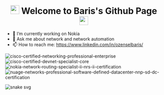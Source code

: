 <h1 align="center">
  <img src="https://media3.giphy.com/media/26n7b7PjSOZJwVCmY/giphy.gif" width="28" >
  Welcome to Baris's Github Page
  <img src="https://media3.giphy.com/media/26n7b7PjSOZJwVCmY/giphy.gif" width="28" >
</h1>

- 🔭 I’m currently working on Nokia
- 💬 Ask me about network and network automation
- 📫 How to reach me: https://www.linkedin.com/in/ozenselbaris/

![cisco-certified-networking-professional-enterprise](https://user-images.githubusercontent.com/94804863/154625873-2893798f-a685-4a1c-b2c6-328433d23f70.png)![cisco-certified-devnet-specialist-core](https://user-images.githubusercontent.com/94804863/154625984-0fedd1ce-60fb-4a2b-9e1e-b9842e3790c3.png)![nokia-network-routing-specialist-ii-nrs-ii-certification](https://user-images.githubusercontent.com/94804863/154626277-da22ea45-62e5-4183-a21c-3aba62a65881.png)![nuage-networks-professional-software-defined-datacenter-nnp-sd-dc-certification](https://user-images.githubusercontent.com/94804863/154626418-1bb1137c-3ed4-4671-a711-22e98d34f36a.png)

![snake svg](https://github.com/bozensel/bozensel/blob/output/github-contribution-grid-snake.svg)
<!--
**bozensel/bozensel** is a ✨ _special_ ✨ repository because its `README.md` (this file) appears on your GitHub profile.

Here are some ideas to get you started:

- 🔭 I’m currently working on ...
- 🌱 I’m currently learning ...
- 👯 I’m looking to collaborate on ...
- 🤔 I’m looking for help with ...
- 💬 Ask me about ...
- 📫 How to reach me: ...
- 😄 Pronouns: ...
- ⚡ Fun fact: ...
-->
